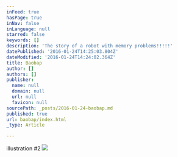 ```yaml
---
inFeed: true
hasPage: true
inNav: false
inLanguage: null
starred: false
keywords: []
description: 'The story of a robot with memory problems!!!!!'
datePublished: '2016-01-24T14:25:03.804Z'
dateModified: '2016-01-24T14:24:02.364Z'
title: Baobap
author: []
authors: []
publisher:
  name: null
  domain: null
  url: null
  favicon: null
sourcePath: _posts/2016-01-24-baobap.md
published: true
url: baobap/index.html
_type: Article

---
```

illustration \#2
![](https://the-grid-user-content.s3-us-west-2.amazonaws.com/2d9b5919-ebc7-4eda-a313-891477c04c0b.jpg)